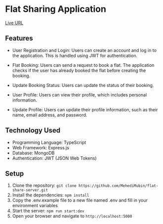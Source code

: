 # Flat Sharing Application

[Live URL](https://flat-share-server-bice.vercel.app/)

## Features

- User Registration and Login: Users can create an account and log in to the application. This is handled using JWT for authentication.

- Flat Booking: Users can send a request to book a flat. The application checks if the user has already booked the flat before creating the booking.

- Update Booking Status: Users can update the status of their booking.

- User Profile: Users can view their profile, which includes personal information.

- Update Profile: Users can update their profile information, such as their name, email address, and password.

## Technology Used

- Programming Language: TypeScript
- Web Framework: Express.js
- Database: MongoDB
- Authentication: JWT (JSON Web Tokens)

## Setup

1. Clone the repository: `git clone https://github.com/MehediMubin/flat-share-server.git`
2. Install the dependencies: `npm install`
3. Copy the .env.example file to a new file named .env and fill in your environment variables
4. Start the server: `npm run start:dev`
5. Open your browser and navigate to `http://localhost:5000`
